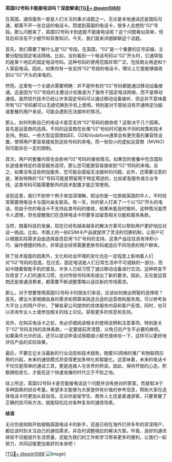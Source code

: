 **英国02号码卡能接电话吗？深度解读[[TG💪+ @esim1088](https://t.me/s/esim1088)]**

在英国，通信服务一直是人们关注的重点话题之一。无论是本地通话还是国际沟通，都离不开一张合适的电话卡。而提到英国的电话卡，很多人会想到“02”号段。那么问题来了，英国02号码卡到底能不能接电话呢？这个问题看似简单，但背后却涉及不少细节和背景知识。今天，我们就来详细聊聊这个话题。

首先，我们需要了解什么是“02”号段。在英国，“02”是一个重要的区号前缀，主要分配给固定电话网络。比如，当你看到一个电话号码以“02”开头时，它通常指的是某个地区的固定电话号码。这种号码的使用范围非常广泛，包括商业用途和个人家庭电话。因此，如果你有一张支持“02”号段的电话卡，理论上它是能够接收到以“02”开头的来电的。

然而，这里有一个关键点需要明确：并不是所有的“02”号码都能通过移动设备接通。这是因为“02”号段的主要设计初衷是为了服务于固定电话网络，而不是移动通信。虽然现代技术已经让许多固定号码可以通过移动设备接听，但这并不意味着所有“02”号码都可以无缝切换到手机上使用。特别是对于那些没有开通特定功能或套餐的用户来说，可能会遇到无法接听的情况。

那么，如何判断自己的电话卡是否支持“02”号码的接收呢？这取决于几个因素。首先是运营商的选择。不同的运营商在处理“02”号码时可能有不同的政策和技术支持。例如，一些大型运营商如EE、O2和Vodafone通常会有更完善的兼容性设置，使得用户更容易接收到这些号码的来电。而一些较小的虚拟运营商（MVNO）则可能存在一定的限制。

其次，用户的套餐内容也会影响“02”号码的接收情况。如果您的套餐中包含国际长途或者特定的语音服务选项，那么您可能更容易接收到“02”号码的来电。反之，如果没有这些附加服务，您可能会面临无法接听的问题。此外，还需要注意的是，某些特殊的“02”号码可能是预留用于特定用途的，比如紧急服务或企业专线，这类号码可能需要额外的技术配置才能正常使用。

说到这里，我们不妨举个例子来加深理解。假设你是一位旅居英国的华人，平时经常需要用电话卡与国内亲友联系。有一天，你的家人打来了一个以“02”开头的电话，但由于你的电话卡不支持此类号码的接收，结果未能及时接听。这种情况虽然令人遗憾，但也提醒我们在选择电话卡时要多加留意相关功能和服务条款。

当然，随着科技的发展，现在已经有越来越多的解决方案可以帮助用户更好地应对这一挑战。比如，市面上的一些ESIM卡产品就提供了灵活的切换机制，让用户可以根据实际需求自由选择是否启用“02”号码的支持。这类产品往往具有体积小巧、操作便捷的特点，非常适合经常需要更换号码或适应不同场景的用户群体。

除了技术层面的因素外，文化和社会环境的变化也在一定程度上影响着人们对“02”号码的态度。在过去，固定电话是人们日常生活中不可或缺的一部分，而如今随着智能手机的普及，许多人已经习惯了通过移动设备进行交流。这种转变不仅改变了人们的通讯习惯，也对传统号码体系提出了新的要求。因此，无论是运营商还是普通消费者，都需要不断调整策略以适应新的市场需求。

那么，对于想要使用英国02号码卡的朋友们来说，应该如何做出明智的选择呢？首先，建议大家根据自身的需求和预算来挑选合适的运营商和服务商。可以参考各大平台上的用户评价，了解各家公司提供的具体服务内容和客户反馈。同时，也可以咨询专业人士或参加相关的线上论坛，获取更多的信息和支持。

另外，在购买电话卡之前，务必仔细阅读相关的使用说明和注意事项。特别是关于“02”号码支持的具体条款，一定要提前弄清楚，以免日后产生不必要的麻烦。如果条件允许的话，还可以尝试申请试用期或小额充值体验一下，这样可以更好地评估产品的实际效果。

最后，不要忘记关注最新的行业动态和技术趋势。随着5G网络的推广和物联网应用的兴起，未来的通信模式将变得更加多样化和智能化。这意味着，未来的电话卡不仅仅是简单的通话工具，更是连接人与世界的桥梁。因此，保持开放的心态，积极拥抱变化，才能在这个快速发展的时代立于不败之地。

综上所述，英国02号码卡是否能接电话这个问题并没有绝对的答案，而是取决于多种因素的综合考量。希望本文能够为大家提供有价值的参考信息，帮助大家在选择电话卡时更加从容自信。无论你是留学生、商务人士还是普通游客，只要掌握了正确的技巧和方法，就能轻松应对各种复杂的通信场景。

**结语**

无论你是刚刚开始接触英国电话卡的新手，还是已经在海外打拼多年的资深用户，都应该时刻关注自己的通信需求，并及时调整相应的解决方案。毕竟，良好的通讯体验不仅能提升生活质量，还能为我们的工作和学习带来更多的便利。让我们一起努力，共同迎接更加美好的未来吧！

[[TG💪+ @esim1088](https://t.me/s/esim1088) ![Image](https://i.postimg.cc/4NQfJmqS/Snipaste-2025-05-13-00-14-12.png)]